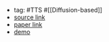 - tag: #TTS #[[Diffusion-based]]
- [source link](https://github.com/huawei-noah/Speech-Backbones/tree/main/Grad-TTS)
- [paper link](https://arxiv.org/abs/2105.06337)
- [demo](https://grad-tts.github.io/)